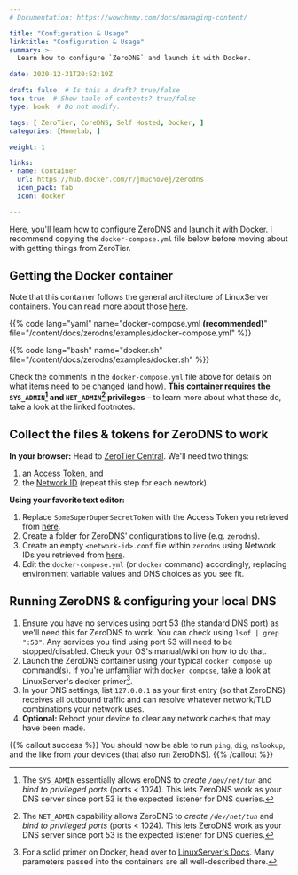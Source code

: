```yaml
---
# Documentation: https://wowchemy.com/docs/managing-content/

title: "Configuration & Usage"
linktitle: "Configuration & Usage"
summary: >-
  Learn how to configure `ZeroDNS` and launch it with Docker.

date: 2020-12-31T20:52:10Z

draft: false  # Is this a draft? true/false
toc: true  # Show table of contents? true/false
type: book  # Do not modify.

tags: [ ZeroTier, CoreDNS, Self Hosted, Docker, ]
categories: [Homelab, ]

weight: 1

links:
- name: Container
  url: https://hub.docker.com/r/jmuchovej/zerodns
  icon_pack: fab
  icon: docker

---
```


Here, you'll learn how to configure ZeroDNS and launch it with Docker. I
recommend copying the `docker-compose.yml` file below before moving about
with getting things from ZeroTier.

## Getting the Docker container

Note that this container follows the general architecture of LinuxServer
containers. You can read more about those [here][lsio-docs].

{{% code
    lang="yaml"
    name="docker-compose.yml **(recommended)**"
    file="/content/docs/zerodns/examples/docker-compose.yml"
    %}}

{{% code
    lang="bash"
    name="docker.sh"
    file="/content/docs/zerodns/examples/docker.sh"
    %}}

Check the comments in the `docker-compose.yml` file above for details on what
items need to be changed (and how). **This container requires the
`SYS_ADMIN`[^sysadmin] and `NET_ADMIN`[^netadmin] privileges** – to learn more
about what these do, take a look at the linked footnotes.

## Collect the files &amp; tokens for ZeroDNS to work

**In your browser:** Head to [ZeroTier Central][myzt]. We'll need two things:

1. an [Access Token](https://my.zerotier.com/account), and
2. the [Network ID](https://my.zerotier.com/network) (repeat this step for
   each newtork).

**Using your favorite text editor:**

1. Replace `SomeSuperDuperSecretToken` with the Access Token you retrieved from
   [here](https://my.zerotier.com/account).
2. Create a folder for ZeroDNS' configurations to live (e.g. `zerodns`).
3. Create an empty `<network-id>.conf` file within `zerodns` using Network IDs
   you retrieved from [here](https://my.zerotier.com/network).
4. Edit the `docker-compose.yml` (or `docker` command) accordingly, replacing
   environment variable values and DNS choices as you see fit.

## Running ZeroDNS &amp; configuring your local DNS

1. Ensure you have no services using port 53 (the standard DNS port) as we'll
   need this for ZeroDNS to work. You can check using `lsof | grep ":53"`. Any
   services you find using port 53 will need to be stopped/disabled. Check your
   OS's manual/wiki on how to do that.
2. Launch the ZeroDNS container using your typical `docker compose up`
   command(s). If you're unfamiliar with `docker compose`, take a look at
   LinuxServer's docker primer[^docker-primer].
3. In your DNS settings, list `127.0.0.1` as your first entry (so that ZeroDNS)
   receives all outbound traffic and can resolve whatever network/TLD
   combinations your network uses.
4. **Optional:** Reboot your device to clear any network caches that may have
   been made.

{{% callout success %}}
You should now be able to run `ping`, `dig`, `nslookup`, and the like from your
devices (that also run ZeroDNS).
{{% /callout %}}

[^docker-primer]: For a solid primer on Docker, head over to [LinuxServer's Docs][lsio-docs]. Many parameters passed into the containers are all well-described there.
[^netadmin]: The `NET_ADMIN` capability allows ZeroDNS to _create `/dev/net/tun`_ and _bind to privileged ports_ (ports < 1024). This lets ZeroDNS work as your DNS server since port 53 is the expected listener for DNS queries.
[^sysadmin]: The `SYS_ADMIN` essentially allows eroDNS to _create `/dev/net/tun`_ and _bind to privileged ports_ (ports < 1024). This lets ZeroDNS work as your DNS server since port 53 is the expected listener for DNS queries.

[lsio-docs]: https://docs.linuxserver.io/general/
[myzt]: https://my.zerotier.com/account/
